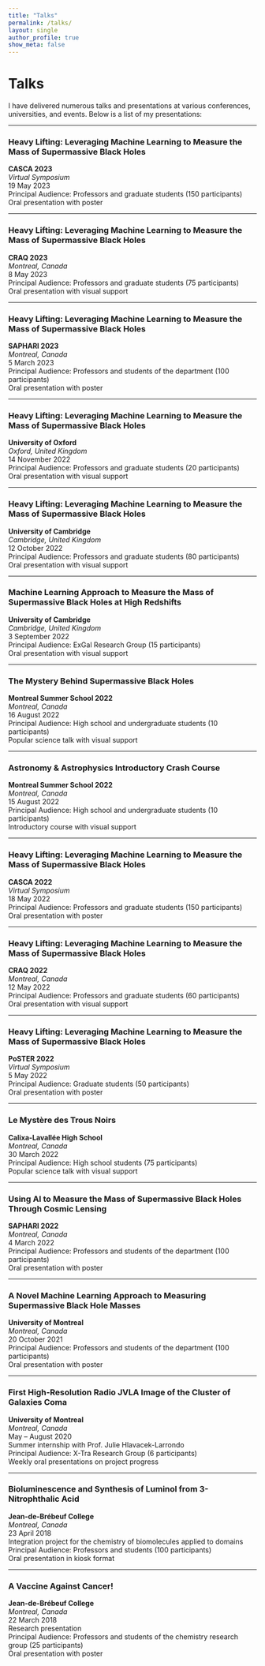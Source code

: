 ```yaml
---
title: "Talks"
permalink: /talks/
layout: single
author_profile: true
show_meta: false
---
```


# Talks

I have delivered numerous talks and presentations at various conferences, universities, and events. Below is a list of my presentations:

---

### Heavy Lifting: Leveraging Machine Learning to Measure the Mass of Supermassive Black Holes

**CASCA 2023**  
*Virtual Symposium*  
19 May 2023  
Principal Audience: Professors and graduate students (150 participants)  
Oral presentation with poster

---

### Heavy Lifting: Leveraging Machine Learning to Measure the Mass of Supermassive Black Holes

**CRAQ 2023**  
*Montreal, Canada*  
8 May 2023  
Principal Audience: Professors and graduate students (75 participants)  
Oral presentation with visual support

---

### Heavy Lifting: Leveraging Machine Learning to Measure the Mass of Supermassive Black Holes

**SAPHARI 2023**  
*Montreal, Canada*  
5 March 2023  
Principal Audience: Professors and students of the department (100 participants)  
Oral presentation with poster

---

### Heavy Lifting: Leveraging Machine Learning to Measure the Mass of Supermassive Black Holes

**University of Oxford**  
*Oxford, United Kingdom*  
14 November 2022  
Principal Audience: Professors and graduate students (20 participants)  
Oral presentation with visual support

---

### Heavy Lifting: Leveraging Machine Learning to Measure the Mass of Supermassive Black Holes

**University of Cambridge**  
*Cambridge, United Kingdom*  
12 October 2022  
Principal Audience: Professors and graduate students (80 participants)  
Oral presentation with visual support

---

### Machine Learning Approach to Measure the Mass of Supermassive Black Holes at High Redshifts

**University of Cambridge**  
*Cambridge, United Kingdom*  
3 September 2022  
Principal Audience: ExGal Research Group (15 participants)  
Oral presentation with visual support

---

### The Mystery Behind Supermassive Black Holes

**Montreal Summer School 2022**  
*Montreal, Canada*  
16 August 2022  
Principal Audience: High school and undergraduate students (10 participants)  
Popular science talk with visual support

---

### Astronomy & Astrophysics Introductory Crash Course

**Montreal Summer School 2022**  
*Montreal, Canada*  
15 August 2022  
Principal Audience: High school and undergraduate students (10 participants)  
Introductory course with visual support

---

### Heavy Lifting: Leveraging Machine Learning to Measure the Mass of Supermassive Black Holes

**CASCA 2022**  
*Virtual Symposium*  
18 May 2022  
Principal Audience: Professors and graduate students (150 participants)  
Oral presentation with poster

---

### Heavy Lifting: Leveraging Machine Learning to Measure the Mass of Supermassive Black Holes

**CRAQ 2022**  
*Montreal, Canada*  
12 May 2022  
Principal Audience: Professors and graduate students (60 participants)  
Oral presentation with visual support

---

### Heavy Lifting: Leveraging Machine Learning to Measure the Mass of Supermassive Black Holes

**PoSTER 2022**  
*Virtual Symposium*  
5 May 2022  
Principal Audience: Graduate students (50 participants)  
Oral presentation with poster

---

### Le Mystère des Trous Noirs

**Calixa-Lavallée High School**  
*Montreal, Canada*  
30 March 2022  
Principal Audience: High school students (75 participants)  
Popular science talk with visual support

---

### Using AI to Measure the Mass of Supermassive Black Holes Through Cosmic Lensing

**SAPHARI 2022**  
*Montreal, Canada*  
4 March 2022  
Principal Audience: Professors and students of the department (100 participants)  
Oral presentation with poster

---

### A Novel Machine Learning Approach to Measuring Supermassive Black Hole Masses

**University of Montreal**  
*Montreal, Canada*  
20 October 2021  
Principal Audience: Professors and students of the department (100 participants)  
Oral presentation with poster

---

### First High-Resolution Radio JVLA Image of the Cluster of Galaxies Coma

**University of Montreal**  
*Montreal, Canada*  
May – August 2020  
Summer internship with Prof. Julie Hlavacek-Larrondo  
Principal Audience: X-Tra Research Group (6 participants)  
Weekly oral presentations on project progress

---

### Bioluminescence and Synthesis of Luminol from 3-Nitrophthalic Acid

**Jean-de-Brébeuf College**  
*Montreal, Canada*  
23 April 2018  
Integration project for the chemistry of biomolecules applied to domains  
Principal Audience: Professors and students (100 participants)  
Oral presentation in kiosk format

---

### A Vaccine Against Cancer!

**Jean-de-Brébeuf College**  
*Montreal, Canada*  
22 March 2018  
Research presentation  
Principal Audience: Professors and students of the chemistry research group (25 participants)  
Oral presentation with poster
